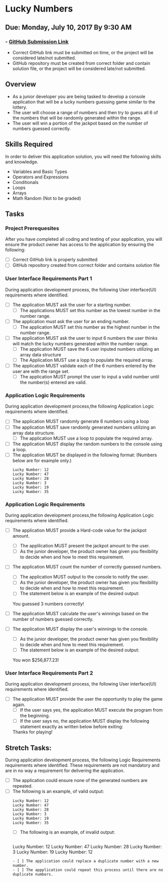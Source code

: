 # Lucky Numbers
## Due: Monday, July 10, 2017 By 9:30 AM
### - [GitHub Submission Link](https://docs.google.com/forms/d/e/1FAIpQLScUEvl_ZgH_OgBu0zbg_WIvB6zBSkkXh7wfxqjv4LwLdBDxLg/viewform)
  - Correct GitHub link must be submitted on time, or the project will be considered late/not submitted.
  - GitHub repository must be created from correct folder and contain solution file, or the project will be considered late/not submitted.

## Overview
- As a junior developer you are being tasked to develop a console application that will be a lucky numbers guessing game similar to the lottery. 
- The user will choose a range of numbers and then try to guess all 6 of the numbers that will be randomly generated within the range.
- The user will win a portion of the jackpot based on the number of numbers guessed correctly.

## Skills Required
In order to deliver this application solution, you will need the following skills and knowledge.
-  Variables and Basic Types
-  Operators and Expressions
-  Conditionals
-  Loops
-  Arrays
-  Math Random (Not to be graded)

## Tasks

### Project Prerequesites

After you have completed all coding and testing of your application, you will ensure the product owner has access to the application by ensuring the following:
- [ ] Correct GitHub link is properly submitted
- [ ] GitHub repository created from correct folder and contains solution file

###  User Interface Requirements Part 1

During application development process, the following User interface(UI) requirements where identified. 
- [ ] The application MUST ask the user for a starting number.
	- [ ] The applications MUST set this number as the lowest number in the number range.
- [ ] The application must ask the user for an ending number.
	- [ ] The application MUST set this number as the highest number in the number range.
- [ ] The application MUST ask the user to input 6 numbers the user thinks will match the lucky numbers generated within the number range.
    - [ ] The application MUST save the 6 user inputed numbers utilizing an array data structure
    - [ ] The Application MUST use a lopp to populate the required array.
- [ ] The application MUST validate each of the 6 numbers entered by the user are with the range set.
	- [ ] The application MUST prompt the user to input a valid number until the number(s) entered are valid.

### Application Logic Requirements

During application development process,the following Application Logic requirements where identified. 
- [ ] The application MUST randomly generate 6 numbers using a loop
- [ ] The application MUST save randomly generated numbers utilizing an array data structure.
	- [ ] The application MUST use a loop to populate the required array.
- [ ] The application MUST display the random numbers to the console using a loop.
- [ ] The application MUST be displayed in the following format: (Numbers below are for example only.)
  ```
  Lucky Number: 12
  Lucky Number: 47
  Lucky Number: 28
  Lucky Number: 3
  Lucky Number: 19
  Lucky Number: 35
  ```
  
### Application Logic Requirements

During application development process,the following Application Logic requirements where identified. 
- [ ] The application MUST provide a Hard-code value for the jackpot amount.
	- [ ] The applilcation MUST present the jackpot amount to the user.
	- [ ] As the junior developer, the product owner has given you flexibility to decide when and how to meet this requirement.
- [ ] The application MUST count the number of correctly guessed numbers.
	- [ ] The application MUST output to the console to notify the user.
	- [ ] As the junior developer, the product owner has given you flexibility to decide when and how to meet this requirement.
	- [ ] The statement below is an example of the desired output:
  
  You guessed 3 numbers correctly!
  
- [ ] The application MUST calculate the user's winnings based on the number of numbers guessed correctly.
- [ ] The application MUST display the user's winnings to the console.
	- [ ] As the junior developer, the product owner has given you flexibility to decide when and how to meet this requirement.
	- [ ] The statement below is an example of the desired output:
  
  You won $256,877.23!
  
  
###  User Interface Requirements Part 2

During application development process, the following User interface(UI) requirements where identified. 
- [ ] The application MUST provide the user the opportunity to play the game again.
	- [ ] If the user says yes, the application MUST execute the program from the beginning.
	- [ ] If the user says no, the application MUST display the following statement exactly as written below before exiting:
	
	Thanks for playing! 

## Stretch Tasks:

During application development process, the following Logic Requirements requirements where identified. These requirements are not mandatory and are in no way a requirement for delivering the application.
- [ ] The application could ensure none of the generated numbers are repeated. 
- [ ] The following is an example, of valid output: 
  ```
  Lucky Number: 12
  Lucky Number: 47
  Lucky Number: 28
  Lucky Number: 3
  Lucky Number: 19
  Lucky Number: 35
  ```
  - [ ] The following is an example, of invalid output:
    ```
  Lucky Number: 12
  Lucky Number: 47
  Lucky Number: 28
  Lucky Number: 3
  Lucky Number: 19
  Lucky Number: 12
  ```
  - [ ] The application could replace a duplicate number with a new number.
  - [ ] The appplication could repeat this process until there are no duplicate numbers.

